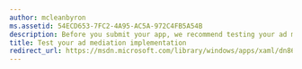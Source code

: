 ```yaml
---
author: mcleanbyron
ms.assetid: 54ECD653-7FC2-4A95-AC5A-972C4FB5A54B
description: Before you submit your app, we recommend testing your ad mediation implementation.
title: Test your ad mediation implementation
redirect_url: https://msdn.microsoft.com/library/windows/apps/xaml/dn864358.aspx
---
```


